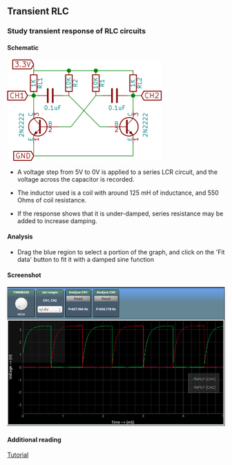Transient RLC
---

### Study transient response of RLC circuits

#### Schematic 

![](images/schematics/astable-multivibrator.svg)

* A voltage step from 5V to 0V is applied to a series LCR circuit, and the voltage across the capacitor is recorded.

* The inductor used is a coil with around 125 mH of inductance, and 550 Ohms of coil resistance.

* If the response shows that it is under-damped, series resistance may be added to increase damping.

#### Analysis

* Drag the blue region to select a portion of the graph, and click on the 'Fit data' button to fit it with a damped sine function

#### Screenshot

![](images/screenshots/astable-multivibrator.png)

#### Additional reading
[Tutorial](http://www.electronics-tutorials.ws/waveforms/astable.html)
